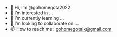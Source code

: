 - 👋 Hi, I’m @gohomegota2022
- 👀 I’m interested in ...
- 🌱 I’m currently learning ...
- 💞️ I’m looking to collaborate on ...
- 📫 How to reach me : gohomegotalk@gmail.com

<!---
gohomegota2022/gohomegota2022 is a ✨ special ✨ repository because its `README.md` (this file) appears on your GitHub profile.
You can click the Preview link to take a look at your changes.
--->
